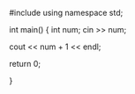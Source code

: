 #include <iostream>
using namespace std;

int main()
{
  int num;
  cin >> num;
  
  cout << num + 1 << endl;
  
  return 0;


}
